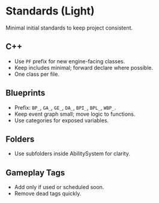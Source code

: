 # Standards (Light)

Minimal initial standards to keep project consistent.

## C++
- Use `PF` prefix for new engine-facing classes.
- Keep includes minimal; forward declare where possible.
- One class per file.

## Blueprints
- Prefix: `BP_`, `GA_`, `GE_`, `DA_`, `BPI_`, `BPL_`, `WBP_`.
- Keep event graph small; move logic to functions.
- Use categories for exposed variables.

## Folders
- Use subfolders inside AbilitySystem for clarity.

## Gameplay Tags
- Add only if used or scheduled soon.
- Remove dead tags quickly.
